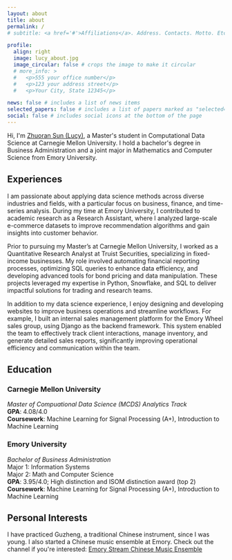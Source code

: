 ```yaml
---
layout: about
title: about
permalink: /
# subtitle: <a href='#'>Affiliations</a>. Address. Contacts. Motto. Etc.

profile:
  align: right
  image: lucy_about.jpg
  image_circular: false # crops the image to make it circular
  # more_info: >
  #   <p>555 your office number</p>
  #   <p>123 your address street</p>
  #   <p>Your City, State 12345</p>

news: false # includes a list of news items
selected_papers: false # includes a list of papers marked as "selected={true}"
social: false # includes social icons at the bottom of the page
---
```


<!-- Write your biography here. Tell the world about yourself. Link to your favorite [subreddit](http://reddit.com). You can put a picture in, too. The code is already in, just name your picture `prof_pic.jpg` and put it in the `img/` folder.

Put your address / P.O. box / other info right below your picture. You can also disable any of these elements by editing `profile` property of the YAML header of your `_pages/about.md`. Edit `_bibliography/papers.bib` and Jekyll will render your [publications page](/al-folio/publications/) automatically.

Link to your social media connections, too. This theme is set up to use [Font Awesome icons](https://fontawesome.com/) and [Academicons](https://jpswalsh.github.io/academicons/), like the ones below. Add your Facebook, Twitter, LinkedIn, Google Scholar, or just disable all of them. -->

Hi, I'm [Zhuoran Sun (Lucy)](https://www.linkedin.com/in/zhuoran-sun-37a345162), a Master's student in Computational Data Science at Carnegie Mellon University. I hold a bachelor's degree in Business Administration and a joint major in Mathematics and Computer Science from Emory University.

## Experiences

I am passionate about applying data science methods across diverse industries and fields, with a particular focus on business, finance, and time-series analysis. During my time at Emory University, I contributed to academic research as a Research Assistant, where I analyzed large-scale e-commerce datasets to improve recommendation algorithms and gain insights into customer behavior.

Prior to pursuing my Master’s at Carnegie Mellon University, I worked as a Quantitative Research Analyst at Truist Securities, specializing in fixed-income businesses. My role involved automating financial reporting processes, optimizing SQL queries to enhance data efficiency, and developing advanced tools for bond pricing and data manipulation. These projects leveraged my expertise in Python, Snowflake, and SQL to deliver impactful solutions for trading and research teams.

In addition to my data science experience, I enjoy designing and developing websites to improve business operations and streamline workflows. For example, I built an internal sales management platform for the Emory Wheel sales group, using Django as the backend framework. This system enabled the team to effectively track client interactions, manage inventory, and generate detailed sales reports, significantly improving operational efficiency and communication within the team.

## Education

### Carnegie Mellon University

_Master of Compuational Data Science (MCDS) Analytics Track_ \
**GPA**: 4.08/4.0\
**Coursework**: Machine Learning for Signal Processing (A+), Introduction to Machine Learning

### Emory University

_Bachelor of Business Administration_\
Major 1: Information Systems\
Major 2: Math and Computer Science\
**GPA**: 3.95/4.0; High distinction and ISOM distinction award (top 2)\
**Coursework**: Machine Learning for Signal Processing (A+), Introduction to Machine Learning

## Personal Interests

I have practiced Guzheng, a traditional Chinese instrument, since I was young. I also started a Chinese music ensemble at Emory. Check out the channel if you're interested: [Emory Stream Chinese Music Ensemble](https://www.youtube.com/@emorystreamchinesemusic871)

